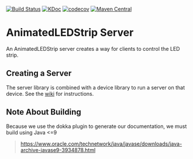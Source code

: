 [![Build Status](https://travis-ci.com/AnimatedLEDStrip/server.svg?branch=master)](https://travis-ci.com/AnimatedLEDStrip/server)
[![KDoc](https://img.shields.io/badge/KDoc-read-green.svg)](https://animatedledstrip.github.io/server/animatedledstrip-server/index.html)
[![codecov](https://codecov.io/gh/AnimatedLEDStrip/server/branch/master/graph/badge.svg)](https://codecov.io/gh/AnimatedLEDStrip/server)
[![Maven Central](https://maven-badges.herokuapp.com/maven-central/io.github.animatedledstrip/animatedledstrip-server/badge.svg)](https://maven-badges.herokuapp.com/maven-central/io.github.animatedledstrip/animatedledstrip-server)

# AnimatedLEDStrip Server
An AnimatedLEDStrip server creates a way for clients to control the LED strip.

## Creating a Server
The server library is combined with a device library to run a server on that device.
See the [wiki](https://github.com/AnimatedLEDStrip/server/wiki/Creating-a-Server)
for instructions.

## Note About Building
Because we use the dokka plugin to generate our documentation, we must build using Java <=9
> https://www.oracle.com/technetwork/java/javase/downloads/java-archive-javase9-3934878.html
